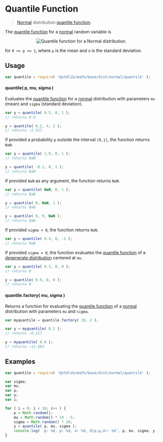 Quantile Function
===

> [Normal][normal] distribution [quantile function][quantile-function].

<!-- <intro> -->

The [quantile function][quantile-function] for a [normal][normal] random variable is

<!-- <equation class="equation" label="eq:" align="center" raw="" alt=""> -->

<div class="equation" align="center" data-raw-text=" Q(p;\mu,\sigma) = \mu+\sigma\sqrt{2}\,\operatorname{erf}^{-1}(2p-1)" data-equation="eq:quantile_function">
	<img src="" alt="Quantile function for a Normal distribution.">
	<br>
</div>

<!-- </equation> -->

for `0 <= p <= 1`, where `µ` is the mean and `σ` is the standard deviation.

<!-- </intro> -->

<!-- <usage> -->

## Usage
``` javascript
var quantile = require( '@stdlib/math/base/dist/normal/quantile' );
```

#### quantile( p, mu, sigma )

Evaluates the [quantile function][quantile-function] for a [normal][normal] distribution with parameters `mu` (mean) and `sigma` (standard deviation).

``` javascript
var y = quantile( 0.5, 0, 1 );
// returns 0.0

y = quantile( 0.2, 4, 2 );
// returns ~2.317
```

If provided a probability `p` outside the interval `[0,1]`, the function returns `NaN`.

``` javascript
var y = quantile( 1.9, 0, 1 );
// returns NaN

y = quantile( -0.1, 0, 1 );
// returns NaN
```

If provided `NaN` as any argument, the function returns `NaN`.

``` javascript
var y = quantile( NaN, 0, 1 );
// returns NaN

y = quantile( 0, NaN, 1 );
// returns NaN

y = quantile( 0, 0, NaN );
// returns NaN
```

If provided `sigma < 0`, the function returns `NaN`.

``` javascript
var y = quantile( 0.4, 0, -1 );
// returns NaN
```

If provided `sigma = 0`, the function evaluates the [quantile function][quantile-function] of a [degenerate distribution][degenerate-distribution] centered at `mu`.

``` javascript
var y = quantile( 0.3, 8, 0 );
// returns 8

y = quantile( 0.9, 8, 0 );
// returns 8
```

#### quantile.factory( mu, sigma )

Returns a function for evaluating the [quantile function][quantile-function] of a [normal][normal] distribution with parameters `mu` and `sigma`.

``` javascript
var myquantile = quantile.factory( 10, 2 );

var y = myquantile( 0.2 );
// returns ~8.317

y = myquantile( 0.8 );
// returns ~11.683
```

<!-- </usage> -->

<!-- <examples> -->

## Examples

``` javascript
var quantile = require( '@stdlib/math/base/dist/normal/quantile' );

var sigma;
var mu;
var p;
var y;
var i;

for ( i = 0; i < 10; i++ ) {
	p = Math.random();
	mu = Math.random() * 10 - 5;
	sigma = Math.random() * 20;
	y = quantile( p, mu, sigma );
	console.log( 'p: %d, µ: %d, σ: %d, Q(p;µ,σ): %d', p, mu, sigma, y );
}
```

<!-- </examples> -->


<!-- <links> -->

[quantile-function]: https://en.wikipedia.org/wiki/Quantile_function
[normal]: https://en.wikipedia.org/wiki/Normal_distribution
[degenerate-distribution]: https://en.wikipedia.org/wiki/Degenerate_distribution

<!-- </links> -->
